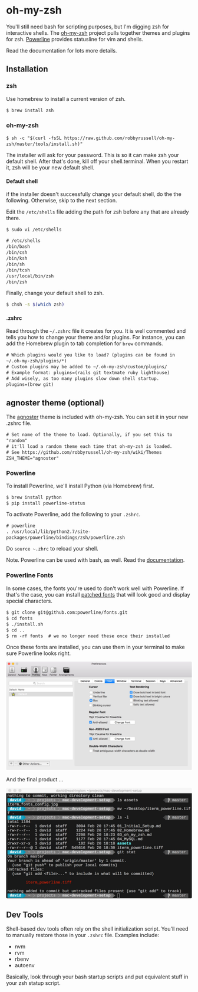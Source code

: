 # oh-my-zsh

You'll still need bash for scripting purposes, but I'm digging zsh for interactive shells. The [oh-my-zsh](http://ohmyz.sh) project pulls together themes and plugins for zsh. [Powerline](https://powerline.readthedocs.org) provides statusline for vim and shells.

Read the documentation for lots more details.

## Installation

### zsh
Use homebrew to install a current version of zsh.

```shell
$ brew install zsh
```

### oh-my-zsh

```shell
$ sh -c "$(curl -fsSL https://raw.github.com/robbyrussell/oh-my-zsh/master/tools/install.sh)"
```

The installer will ask for your password. This is so it can make zsh your default shell. After that's done, kill off your shell.terminal. When you restart it, zsh will be your new default shell.

#### Default shell

if the installer doesn't successfully change your default shell, do the the following. Otherwise, skip to the next section.

Edit the `/etc/shells` file adding the path for zsh before any that are already there.

```shell
$ sudo vi /etc/shells
```

```
# /etc/shells
/bin/bash
/bin/csh
/bin/ksh
/bin/sh
/bin/tcsh
/usr/local/bin/zsh
/bin/zsh
```

Finally, change your default shell to zsh.

```bash
$ chsh -s $(which zsh)
```

#### .zshrc

Read through the `~/.zshrc` file it creates for you. It is well commented and tells you how to change your theme and/or plugins. For instance, you can add the Homebrew plugin to tab completion for `brew` commands.

```shell
# Which plugins would you like to load? (plugins can be found in ~/.oh-my-zsh/plugins/*)
# Custom plugins may be added to ~/.oh-my-zsh/custom/plugins/
# Example format: plugins=(rails git textmate ruby lighthouse)
# Add wisely, as too many plugins slow down shell startup.
plugins=(brew git)
```

## agnoster theme (optional)

The [agnoster](https://github.com/agnoster/agnoster-zsh-theme) theme is included with oh-my-zsh. You can set it in your new .zshrc file.

```shell
# Set name of the theme to load. Optionally, if you set this to "random"
# it'll load a random theme each time that oh-my-zsh is loaded.
# See https://github.com/robbyrussell/oh-my-zsh/wiki/Themes
ZSH_THEME="agnoster"
```

### Powerline

To install Powerline, we'll install Python (via Homebrew) first.

```shell
$ brew install python
$ pip install powerline-status
```

To activate Powerline, add the following to your `.zshrc`.

```shell
# powerline
. /usr/local/lib/python2.7/site-packages/powerline/bindings/zsh/powerline.zsh
```

Do `source ~.zhrc` to reload your shell.

Note. Powerline can be used with bash, as well. Read the [documentation](https://powerline.readthedocs.org).

### Powerline Fonts

In some cases, the fonts you're used to don't work well with Powerline. If that's the case, you can install [patched fonts](https://github.com/powerline/fonts) that will look good and display special characters.

```shell
$ git clone git@github.com:powerline/fonts.git
$ cd fonts
$ ./install.sh
$ cd ..
$ rm -rf fonts  # we no longer need these once their installed
```

Once these fonts are installed, you can use them in your terminal to make sure Powerline looks right.

![iTerm font configuration](assets/iterm_fonts_config.jpg)

And the final product ...

![iTerm with Powerline](assets/iterm_powerline.jpg)

## Dev Tools

Shell-based dev tools often rely on the shell initialization script. You'll need to manually restore those in your `.zshrc` file. Examples include:

* nvm
* rvm
* rbenv
* autoenv

Basically, look through your bash startup scripts and put equivalent stuff in your zsh statup script.
